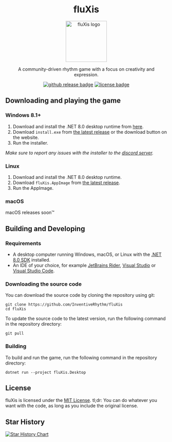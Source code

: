 <h1 align="center">fluXis</h1>
<p align="center"><img src="https://github.com/InventiveRhythm/fluXis-web/blob/master/src/assets/images/icon.png?raw=true" width="128" alt="fluXis logo"/></p>
<p align="center">A community-driven rhythm game with a focus on creativity and expression.</p>

<p align="center">
<a href="https://github.com/InventiveRhythm/fluXis/releases"><img src="https://img.shields.io/github/v/release/InventiveRhythm/fluXis" alt="github release badge"></a>
<a href="https://github.com/InventiveRhythm/fluXis/blob/main/LICENSE.md"><img src="https://img.shields.io/github/license/InventiveRhythm/fluXis" alt="license badge"></a>
</p>

## Downloading and playing the game
### Windows 8.1+
1. Download and install the .NET 8.0 desktop runtime from [here](https://dotnet.microsoft.com/download/dotnet/8.0/runtime).
2. Download `install.exe` from [the latest release](https://github.com/InventiveRhythm/fluXis/releases/latest) or the download button on the website.
3. Run the installer.

*Make sure to report any issues with the installer to the [discord server](https://discord.gg/29hMftpNq9).*

### Linux
1. Download and install the .NET 8.0 desktop runtime.
2. Download `fluXis.AppImage` from [the latest release](https://github.com/InventiveRhythm/fluXis/releases/latest).
3. Run the AppImage.

### macOS
macOS releases soon™

## Building and Developing
### Requirements
* A desktop computer running Windows, macOS, or Linux with the [.NET 8.0 SDK](https://dotnet.microsoft.com/en-us/download/dotnet/8.0) installed.
* An IDE of your choice, for example [JetBrains Rider](https://www.jetbrains.com/rider/), [Visual Studio](https://visualstudio.microsoft.com/vs/) or [Visual Studio Code](https://code.visualstudio.com/).

### Downloading the source code
You can download the source code by cloning the repository using git:
```shell
git clone https://github.com/InventiveRhythm/fluXis
cd fluXis
```

To update the source code to the latest version, run the following command in the repository directory:
```shell
git pull
```

### Building
To build and run the game, run the following command in the repository directory:
```shell
dotnet run --project fluXis.Desktop
```

## License
fluXis is licensed under the [MIT License](LICENSE). tl;dr: You can do whatever you want with the code, as long as you include the original license.

## Star History

<a href="https://star-history.com/#InventiveRhythm/fluXis&Date">
 <picture>
   <source media="(prefers-color-scheme: dark)" srcset="https://api.star-history.com/svg?repos=InventiveRhythm/fluXis&type=Date&theme=dark" />
   <source media="(prefers-color-scheme: light)" srcset="https://api.star-history.com/svg?repos=InventiveRhythm/fluXis&type=Date" />
   <img alt="Star History Chart" src="https://api.star-history.com/svg?repos=InventiveRhythm/fluXis&type=Date" />
 </picture>
</a >
